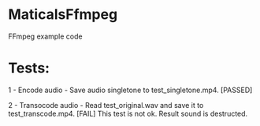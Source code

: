 # MaticalsFfmpeg
FFmpeg example code

# Tests:
1 - Encode audio - Save audio singletone to test_singletone.mp4. [PASSED]

2 - Transocode audio - Read test_original.wav and save it to test_transcode.mp4. [FAIL]
This test is not ok. Result sound is destructed.
